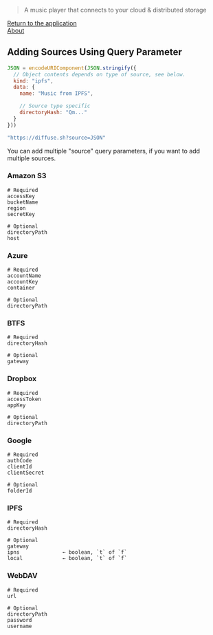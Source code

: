 > A music player that connects to your cloud &amp; distributed storage

[Return to the application](../../)  
[About](../)  



## Adding Sources Using Query Parameter

```js
JSON = encodeURIComponent(JSON.stringify({
  // Object contents depends on type of source, see below.
  kind: "ipfs",
  data: {
    name: "Music from IPFS",

    // Source type specific
    directoryHash: "Qm..."
  }
}))

"https://diffuse.sh?source=JSON"
```

You can add multiple "source" query parameters, if you want to add multiple sources.

### Amazon S3

```shell
# Required
accessKey
bucketName
region
secretKey

# Optional
directoryPath
host
```

### Azure

```shell
# Required
accountName
accountKey
container

# Optional
directoryPath
```

### BTFS

```shell
# Required
directoryHash

# Optional
gateway
```

### Dropbox

```shell
# Required
accessToken
appKey

# Optional
directoryPath
```

### Google

```shell
# Required
authCode
clientId
clientSecret

# Optional
folderId
```

### IPFS

```shell
# Required
directoryHash

# Optional
gateway
ipns              ← boolean, `t` of `f`
local             ← boolean, `t` of `f`
```

### WebDAV

```shell
# Required
url

# Optional
directoryPath
password
username
```
